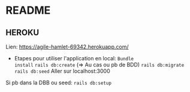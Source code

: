 # README


## HEROKU

Lien: https://agile-hamlet-69342.herokuapp.com/


* Etapes pour utiliser l'application en local:
<code>Bundle install</code>
<code>rails db:create</code>
(=> Au cas ou pb de BDD)
<code>rails db:migrate</code>
<code>rails db:seed</code>
Aller sur localhost:3000

Si pb dans la DBB ou seed:
<code>rails db:setup</code>

